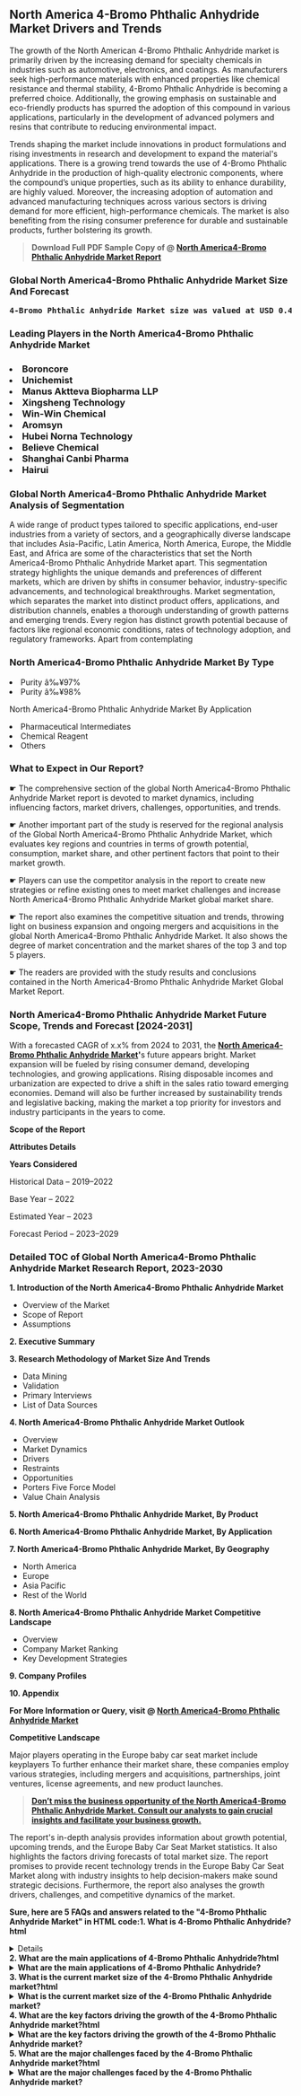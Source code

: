 <p><h2>North America 4-Bromo Phthalic Anhydride Market Drivers and Trends</h2><p>The growth of the North American 4-Bromo Phthalic Anhydride market is primarily driven by the increasing demand for specialty chemicals in industries such as automotive, electronics, and coatings. As manufacturers seek high-performance materials with enhanced properties like chemical resistance and thermal stability, 4-Bromo Phthalic Anhydride is becoming a preferred choice. Additionally, the growing emphasis on sustainable and eco-friendly products has spurred the adoption of this compound in various applications, particularly in the development of advanced polymers and resins that contribute to reducing environmental impact.</p><p>Trends shaping the market include innovations in product formulations and rising investments in research and development to expand the material's applications. There is a growing trend towards the use of 4-Bromo Phthalic Anhydride in the production of high-quality electronic components, where the compound’s unique properties, such as its ability to enhance durability, are highly valued. Moreover, the increasing adoption of automation and advanced manufacturing techniques across various sectors is driving demand for more efficient, high-performance chemicals. The market is also benefiting from the rising consumer preference for durable and sustainable products, further bolstering its growth.</p></p><blockquote id="" class=""><strong>Download Full PDF Sample Copy of @&nbsp;<a href="https://www.verifiedmarketreports.com/download-sample/?rid=890130&utm_source=GitHub-Jan&utm_medium=286" target="_blank">North America4-Bromo Phthalic Anhydride Market Report</a>&nbsp;&nbsp;</strong></blockquote><h3 id="" class=""><strong>Global&nbsp;North America4-Bromo Phthalic Anhydride Market Size And Forecast</strong></h3><pre class="reader-text-block__code-block"><strong>4-Bromo Phthalic Anhydride Market size was valued at USD 0.45 Billion in 2022 and is projected to reach USD 0.75 Billion by 2030, growing at a CAGR of 6.7% from 2024 to 2030.</strong></pre><h3 id="" class="">Leading Players in the&nbsp;North America4-Bromo Phthalic Anhydride Market</h3><h3 class=""></Li><Li>Boroncore</Li><Li> Unichemist</Li><Li> Manus Aktteva Biopharma LLP</Li><Li> Xingsheng Technology</Li><Li> Win-Win Chemical</Li><Li> Aromsyn</Li><Li> Hubei Norna Technology</Li><Li> Believe Chemical</Li><Li> Shanghai Canbi Pharma</Li><Li> Hairui</h3><h3 id="" class="">Global&nbsp;North America4-Bromo Phthalic Anhydride Market Analysis of Segmentation</h3><p id="" class="">A wide range of product types tailored to specific applications, end-user industries from a variety of sectors, and a geographically diverse landscape that includes Asia-Pacific, Latin America, North America, Europe, the Middle East, and Africa are some of the characteristics that set the North America4-Bromo Phthalic Anhydride Market apart. This segmentation strategy highlights the unique demands and preferences of different markets, which are driven by shifts in consumer behavior, industry-specific advancements, and technological breakthroughs. Market segmentation, which separates the market into distinct product offers, applications, and distribution channels, enables a thorough understanding of growth patterns and emerging trends. Every region has distinct growth potential because of factors like regional economic conditions, rates of technology adoption, and regulatory frameworks. Apart from contemplating</p><h3 id="" class="">North America4-Bromo Phthalic Anhydride Market&nbsp;By Type</h3><p></Li><Li>Purity â‰¥97%</Li><Li> Purity â‰¥98%</p><div class="" data-test-id=""><p>North America4-Bromo Phthalic Anhydride Market&nbsp;By Application</p></div><p class=""></Li><Li>Pharmaceutical Intermediates</Li><Li> Chemical Reagent</Li><Li> Others</p><div class="" data-test-id=""><h3><span class="">What to Expect in Our Report?</span></h3></div><div class="" data-test-id=""><p><span class="">☛ The comprehensive section of the global North America4-Bromo Phthalic Anhydride Market report is devoted to market dynamics, including influencing factors, market drivers, challenges, opportunities, and trends.</span></p></div><div class="" data-test-id=""><p><span class="">☛ Another important part of the study is reserved for the regional analysis of the Global North America4-Bromo Phthalic Anhydride Market, which evaluates key regions and countries in terms of growth potential, consumption, market share, and other pertinent factors that point to their market growth.</span></p></div><div class="" data-test-id=""><p><span class="">☛ Players can use the competitor analysis in the report to create new strategies or refine existing ones to meet market challenges and increase North America4-Bromo Phthalic Anhydride Market global market share.</span></p></div><div class="" data-test-id=""><p><span class="">☛ The report also examines the competitive situation and trends, throwing light on business expansion and ongoing mergers and acquisitions in the global North America4-Bromo Phthalic Anhydride Market. It also shows the degree of market concentration and the market shares of the top 3 and top 5 players.</span></p></div><div class="" data-test-id=""><p><span class="">☛ The readers are provided with the study results and conclusions contained in the North America4-Bromo Phthalic Anhydride Market Global Market Report.</span></p></div><div class="" data-test-id=""><h3><span class="">North America4-Bromo Phthalic Anhydride Market Future Scope, Trends and Forecast [2024-2031]</span></h3></div><div class="" data-test-id=""><p><span class="">With a forecasted CAGR of x.x% from 2024 to 2031, the <strong><a href="https://www.verifiedmarketreports.com/download-sample/?rid=890130&utm_source=GitHub-Jan&utm_medium=286" target="_blank">North America4-Bromo Phthalic Anhydride Market</a>'</strong>s future appears bright. Market expansion will be fueled by rising consumer demand, developing technologies, and growing applications. Rising disposable incomes and urbanization are expected to drive a shift in the sales ratio toward emerging economies. Demand will also be further increased by sustainability trends and legislative backing, making the market a top priority for investors and industry participants in the years to come.</span></p><p id="ember66" class="ember-view reader-text-block__paragraph"><strong>Scope of the Report</strong></p><p id="ember67" class="ember-view reader-text-block__paragraph"><strong>Attributes Details</strong></p><p id="ember68" class="ember-view reader-text-block__paragraph"><strong>Years Considered</strong></p><p id="ember69" class="ember-view reader-text-block__paragraph">Historical Data &ndash; 2019&ndash;2022</p><p id="ember70" class="ember-view reader-text-block__paragraph">Base Year &ndash; 2022</p><p id="ember71" class="ember-view reader-text-block__paragraph">Estimated Year &ndash; 2023</p><p id="ember72" class="ember-view reader-text-block__paragraph">Forecast Period &ndash; 2023&ndash;2029</p></div><h3 id="" class="">Detailed TOC of Global North America4-Bromo Phthalic Anhydride Market Research Report, 2023-2030</h3><p id="" class=""><strong>1. Introduction of the North America4-Bromo Phthalic Anhydride Market</strong></p><ul><li>Overview of the Market</li><li>Scope of Report</li><li>Assumptions</li></ul><p id="" class=""><strong>2. Executive Summary</strong></p><p id="" class=""><strong>3. Research Methodology of Market Size And Trends</strong></p><ul><li>Data Mining</li><li>Validation</li><li>Primary Interviews</li><li>List of Data Sources</li></ul><p id="" class=""><strong>4. North America4-Bromo Phthalic Anhydride Market Outlook</strong></p><ul><li>Overview</li><li>Market Dynamics</li><li>Drivers</li><li>Restraints</li><li>Opportunities</li><li>Porters Five Force Model</li><li>Value Chain Analysis</li></ul><p id="" class=""><strong>5. North America4-Bromo Phthalic Anhydride Market, By Product</strong></p><p id="" class=""><strong>6. North America4-Bromo Phthalic Anhydride Market, By Application</strong></p><p id="" class=""><strong>7. North America4-Bromo Phthalic Anhydride Market, By Geography</strong></p><ul><li>North America</li><li>Europe</li><li>Asia Pacific</li><li>Rest of the World</li></ul><p id="" class=""><strong>8. North America4-Bromo Phthalic Anhydride Market Competitive Landscape</strong></p><ul><li>Overview</li><li>Company Market Ranking</li><li>Key Development Strategies</li></ul><p id="" class=""><strong>9. Company Profiles</strong></p><p id="" class=""><strong>10. Appendix</strong></p><p><strong>For More Information or Query, visit&nbsp;@ <a href="https://www.verifiedmarketreports.com/product/4-bromo-phthalic-anhydride-market/" target="_blank">North America4-Bromo Phthalic Anhydride Market</a></strong></p><p id="ember61" class="ember-view reader-text-block__paragraph"><strong>Competitive Landscape</strong></p><p id="ember62" class="ember-view reader-text-block__paragraph">Major players operating in the Europe baby car seat market include keyplayers To further enhance their market share, these companies employ various strategies, including mergers and acquisitions, partnerships, joint ventures, license agreements, and new product launches.</p><blockquote id="ember63" class="ember-view reader-text-block__blockquote"><strong><a href="https://www.verifiedmarketreports.com/download-sample/?rid=890130&utm_source=GitHub-Jan&utm_medium=286" target="_blank">Don&rsquo;t miss the business opportunity of the North America4-Bromo Phthalic Anhydride Market. Consult our analysts to gain crucial insights and facilitate your business growth.</a></strong></blockquote><p id="ember64" class="ember-view reader-text-block__paragraph">The report's in-depth analysis provides information about growth potential, upcoming trends, and the Europe Baby Car Seat Market statistics. It also highlights the factors driving forecasts of total market size. The report promises to provide recent technology trends in the Europe Baby Car Seat Market along with industry insights to help decision-makers make sound strategic decisions. Furthermore, the report also analyses the growth drivers, challenges, and competitive dynamics of the market.</p><p class="ember-view reader-text-block__paragraph"><strong>Sure, here are 5 FAQs and answers related to the "4-Bromo Phthalic Anhydride Market" in HTML code:1. What is 4-Bromo Phthalic Anhydride?html<details> <summary>What is 4-Bromo Phthalic Anhydride?</summary> <p>4-Bromo Phthalic Anhydride is a chemical compound used in the production of certain types of polymers and resins.</p></details>2. What are the main applications of 4-Bromo Phthalic Anhydride?html<details> <summary>What are the main applications of 4-Bromo Phthalic Anhydride?</summary> <p>4-Bromo Phthalic Anhydride is commonly used in the manufacturing of flame retardants, dyes, and pharmaceutical intermediates.</p></details>3. What is the current market size of the 4-Bromo Phthalic Anhydride market?html<details> <summary>What is the current market size of the 4-Bromo Phthalic Anhydride market?</summary> <p>As of the latest data, the global 4-Bromo Phthalic Anhydride market is estimated to be worth $XX million.</p></details>4. What are the key factors driving the growth of the 4-Bromo Phthalic Anhydride market?html<details> <summary>What are the key factors driving the growth of the 4-Bromo Phthalic Anhydride market?</summary> <p>The growth of the market is driven by increasing demand for flame retardants and dyes in various industries, particularly in the Asia-Pacific region.</p></details>5. What are the major challenges faced by the 4-Bromo Phthalic Anhydride market?html<details> <summary>What are the major challenges faced by the 4-Bromo Phthalic Anhydride market?</summary> <p>The market faces challenges related to stringent regulations on the use of certain chemicals, as well as fluctuations in raw material prices.</p></details></strong></p>
